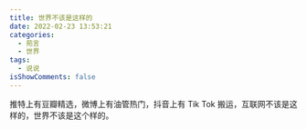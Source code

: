 ```yaml
---
title: 世界不该是这样的
date: 2022-02-23 13:53:21
categories:
  - 苑言
  - 世界
tags:
  - 说说
isShowComments: false
---
```


推特上有豆瓣精选，微博上有油管热门，抖音上有 Tik Tok 搬运，互联网不该是这样的，世界不该是这个样的。
